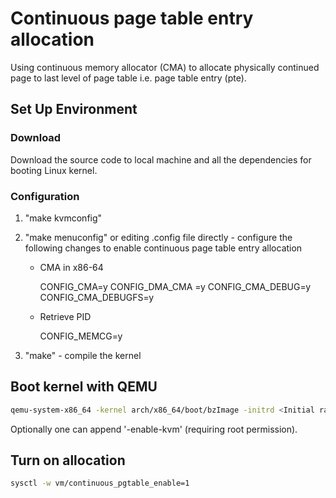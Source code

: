 # Continuous page table entry allocation

Using continuous memory allocator (CMA) to allocate physically continued page to last level of page table i.e. page table entry (pte).

## Set Up Environment

### Download

Download the source code to local machine and all the dependencies for booting Linux kernel.

### Configuration

1. "make kvmconfig" 
2. "make menuconfig" or editing .config file directly - configure the following changes to enable continuous page table entry allocation
    - CMA  in x86-64

        CONFIG_CMA=y
        CONFIG_DMA_CMA =y
        CONFIG_CMA_DEBUG=y
        CONFIG_CMA_DEBUGFS=y
        
    - Retrieve PID

        CONFIG_MEMCG=y

3. "make" - compile the kernel

## Boot kernel with QEMU

```bash
qemu-system-x86_64 -kernel arch/x86_64/boot/bzImage -initrd <Initial ramdisk address> -m 1G -append "cma=400M"
```
Optionally one can append '-enable-kvm' (requiring root permission).

## Turn on allocation 

```bash
sysctl -w vm/continuous_pgtable_enable=1
```
